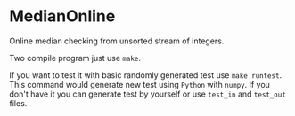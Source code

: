 # MedianOnline

Online median checking from unsorted stream of integers.

Two compile program just use `make`.

If you want to test it with basic randomly generated test use `make runtest`.
This command would generate new test using `Python` with `numpy`.
If you don't have it you can generate test by yourself or use `test_in` and `test_out` files.
